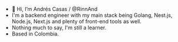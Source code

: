 - 👋 Hi, I’m Andrés Casas / @RinnAnd
- I'm a backend engineer with my main stack being Golang, Nest.js, Node.js, Next.js and plenty of front-end tools as well.
- Nothing much to say, I'm still a learner.
- Based in Colombia.
<!---
RinnAnd/RinnAnd is a ✨ special ✨ repository because its `README.md` (this file) appears on your GitHub profile.
You can click the Preview link to take a look at your changes.
--->
